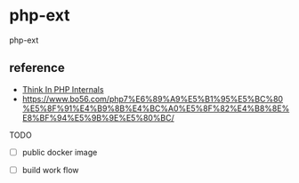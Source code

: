 # php-ext
php-ext

## reference
* [Think In PHP Internals](http://www.php-internals.com/)
* https://www.bo56.com/php7%E6%89%A9%E5%B1%95%E5%BC%80%E5%8F%91%E4%B9%8B%E4%BC%A0%E5%8F%82%E4%B8%8E%E8%BF%94%E5%9B%9E%E5%80%BC/

TODO
- [ ] public docker image
- [ ] build work flow


